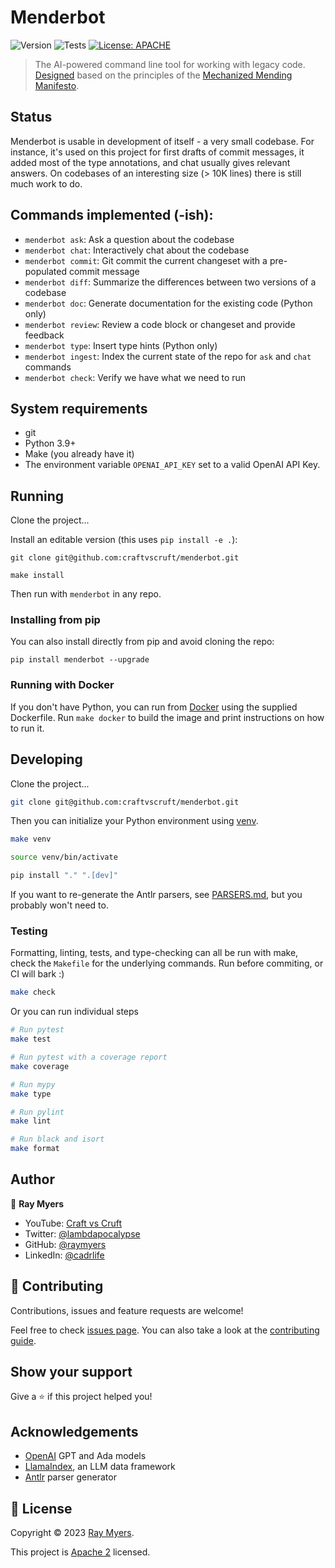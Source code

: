 # Menderbot
![Version](https://img.shields.io/badge/version-0.0.3-blue.svg?cacheSeconds=2592000)
![Tests](https://github.com/craftvscruft/menderbot/actions/workflows/ci.yml/badge.svg?branch=main)
[![License: APACHE](https://img.shields.io/github/license/craftvscruft/menderbot)](https://github.com/craftvscruft/menderbot/blob/main/LICENSE)

> The AI-powered command line tool for working with legacy code. [Designed](./doc/DESIGN.md) based on the principles of the [Mechanized Mending Manifesto](https://mender.ai/docs/intro).

## Status

Menderbot is usable in development of itself - a very small codebase. For instance, it's used on this project for first drafts of commit messages, it added most of the type annotations, and chat usually gives relevant answers. On codebases of an interesting size (> 10K lines) there is still much work to do.

## Commands implemented (-ish):

* `menderbot ask`: Ask a question about the codebase
* `menderbot chat`: Interactively chat about the codebase
* `menderbot commit`: Git commit the current changeset with a pre-populated commit message
* `menderbot diff`: Summarize the differences between two versions of a codebase
* `menderbot doc`: Generate documentation for the existing code (Python only)
* `menderbot review`: Review a code block or changeset and provide feedback
* `menderbot type`: Insert type hints (Python only)
* `menderbot ingest`: Index the current state of the repo for `ask` and `chat` commands
* `menderbot check`: Verify we have what we need to run

## System requirements

* git
* Python 3.9+
* Make (you already have it)
* The environment variable `OPENAI_API_KEY` set to a valid OpenAI API Key.

## Running
Clone the project...

Install an editable version (this uses `pip install -e .`):
```
git clone git@github.com:craftvscruft/menderbot.git

make install
```

Then run with `menderbot` in any repo.

### Installing from pip

You can also install directly from pip and avoid cloning the repo: 

```
pip install menderbot --upgrade
```

### Running with Docker

If you don't have Python, you can run from [Docker](https://docs.docker.com/get-started/overview/) using the supplied Dockerfile. Run `make docker` to build the image and print instructions on how to run it.


## Developing

Clone the project...

```sh
git clone git@github.com:craftvscruft/menderbot.git
```

Then you can initialize your Python environment using [venv](https://docs.python.org/3/library/venv.html).

```sh
make venv

source venv/bin/activate

pip install "." ".[dev]"
```

If you want to re-generate the Antlr parsers, see [PARSERS.md](./doc/PARSERS.md), but you probably won't need to.

### Testing

Formatting, linting, tests, and type-checking can all be run with make, check the `Makefile` for the underlying commands. Run before commiting, or CI will bark :)

```sh
make check
```

Or you can run individual steps

```sh
# Run pytest
make test

# Run pytest with a coverage report
make coverage

# Run mypy
make type

# Run pylint
make lint

# Run black and isort
make format
```

## Author

👤 **Ray Myers**

* YouTube: [Craft vs Cruft](https://www.youtube.com/channel/UC4nEbAo5xFsOZDk2v0RIGHA)
* Twitter: [@lambdapocalypse](https://twitter.com/lambdapocalypse)
* GitHub: [@raymyers](https://github.com/raymyers)
* LinkedIn: [@cadrlife](https://linkedin.com/in/cadrlife)

## 🤝 Contributing

Contributions, issues and feature requests are welcome!

Feel free to check [issues page](https://github.com/craftvscruft/menderbot/issues). You can also take a look at the [contributing guide](https://github.com/craftvscruft/menderbot/blob/main/CONTRIBUTING.md).

## Show your support

Give a ⭐️ if this project helped you!
<!-- 
[![support us](https://img.shields.io/badge/become-a%20patreon%20us-orange.svg?cacheSeconds=2592000)](https://www.patreon.com/craftvscruft) -->

## Acknowledgements

* [OpenAI](https://platform.openai.com/docs/models/overview) GPT and Ada models
* [LlamaIndex](https://gpt-index.readthedocs.io/en/latest/), an LLM data framework
* [Antlr](https://www.antlr.org/) parser generator

## 📝 License

Copyright © 2023 [Ray Myers](https://github.com/raymyers).

This project is [Apache 2](https://www.apache.org/licenses/LICENSE-2.0) licensed.